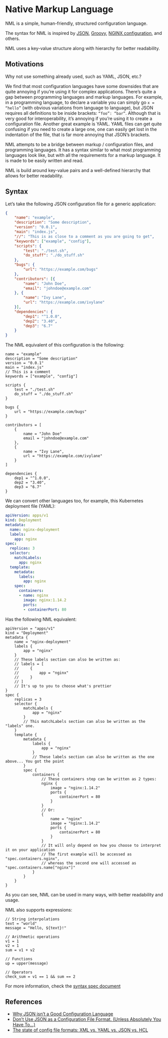 # Native Markup Language

NML is a simple, human-friendly, structured configuration language.

The syntax for NML is inspired by [JSON](https://www.json.org), [Groovy](https://groovy-lang.org/), [NGINX configuration](http://nginx.org/en/docs/beginners_guide.html#conf_structure), and others.

NML uses a key-value structure along with hierarchy for better readability.

## Motivations

Why not use something already used, such as YAML, JSON, etc.?

We find that most configuration languages have some downsides that are quite annoying if you’re using it for complex applications. There’s quite a gap between programming languages and markup languages. For example, in a programming language, to declare a variable you can simply go `x = “hello”` (with obvious variations from language to language), but JSON requires all definitions to be inside brackets: `“foo”: “bar”`. Although that is very good for interoperability, it’s annoying if you’re using it to create a configuration file. Another great example is YAML. YAML files can get quite confusing if you need to create a large one, one can easily get lost in the indentation of the file, that is far more annoying that JSON’s brackets.

NML attempts to be a bridge between markup / configuration files, and programming languages. It has a syntax similar to what most programming languages look like, but with all the requirements for a markup language. It is made to be easily written and read.

NML is build around key-value pairs and a well-defined hierarchy that allows for better readability.

## Syntax

Let’s take the following JSON configuration file for a generic application:

```json
{
    "name": "example",
    "description": "Some description",
    "version": "0.0.1",
    "main": "index.js",
    "//": "This is as close to a comment as you are going to get",
    "keywords": ["example", "config"],
    "scripts": {
        "test": "./test.sh",
        "do_stuff": "./do_stuff.sh"
    },
    "bugs": {
        "url": "https://example.com/bugs"
    },
    "contributors": [{
        "name": "John Doe",
        "email": "johndoe@example.com"
    }, {
        "name": "Ivy Lane",
        "url": "https://example.com/ivylane"
    }],
    "dependencies": {
        "dep1": "^1.0.0",
        "dep2": "3.40",
        "dep3": "6.7"
    }
}
```

The NML equivalent of this configuration is the following:

```
name = "example"
description = "Some description"
version = "0.0.1"
main = "index.js"
// This is a comment
keywords = ["example", "config"]

scripts {
    test = "./test.sh"
    do_stuff = "./do_stuff.sh"
}

bugs {
    url = "https://example.com/bugs"
}

contributors = [
    {
        name = "John Doe"
        email = "johndoe@example.com"
    },
    {
        name = "Ivy Lane",
        url = "https://example.com/ivylane"
    }
]

dependencies {
    dep1 = "^1.0.0",
    dep2 = "3.40",
    dep3 = "6.7"
}
```

We can convert other languages too, for example, this Kubernetes deployment file (YAML):

```yaml
apiVersion: apps/v1
kind: Deployment
metadata:
  name: nginx-deployment
  labels:
    app: nginx
spec:
  replicas: 3
  selector:
    matchLabels:
      app: nginx
  template:
    metadata:
      labels:
        app: nginx
    spec:
      containers:
      - name: nginx
        image: nginx:1.14.2
        ports:
        - containerPort: 80
```

Has the following NML equivalent:

```
apiVersion = "apps/v1"
kind = "Deployment"
metadata {
    name = "nginx-deployment"
    labels {
        app = "nginx"
    }
    // These labels section can also be written as:
    // labels = [
    //     {
    //         app = "nginx"
    //     }
    // ]
    // It's up to you to choose what's prettier
}
spec {
    replicas = 3
    selector {
        matchLabels {
            app = "nginx"
        }
        // This matchLabels section can also be written as the "labels" one.
    }
    template {
        metadata {
            labels {
                app = "nginx"
            }
            // These labels section can also be written as the one above... You got the point
        }
        spec {
            containers {
                // These containers step can be written as 2 types:
                nginx {
                    image = "nginx:1.14.2"
                    ports {
                        containerPort = 80
                    }
                }
                // Or:
                {
                    name = "nginx"
                    image = "nginx:1.14.2"
                    ports {
                        containerPort = 80
                    }
                }
                // It will only depend on how you choose to interpret it on your application
                // The first example will be accessed as "spec.containers.nginx", 
                // whereas the second one will accessed as "spec.containers.name["nginx"]"
            }
        }
    }
}
```

As you can see, NML can be used in many ways, with better readability and usage.

NML also supports expressions:

```
// String interpolations
text = "world"
message = "Hello, ${text}!"

// Arithmetic operations
v1 = 1
v2 = 1
sum = v1 + v2

// Functions
up = upper(message)

// Operators
check_sum = v1 == 1 && sum == 2
```

For more information, check the [syntax spec document](SPEC.md)

## References

- [Why JSON isn’t a Good Configuration Language](https://www.lucidchart.com/techblog/2018/07/16/why-json-isnt-a-good-configuration-language/)
- [Don’t Use JSON as a Configuration File Format. (Unless Absolutely You Have To…)](https://revelry.co/insights/development/json-configuration-file-format/)
- [The state of config file formats: XML vs. YAML vs. JSON vs. HCL](https://octopus.com/blog/state-of-config-file-formats)
